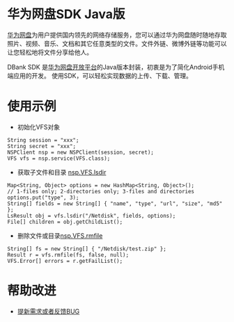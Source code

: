 # 华为网盘SDK Java版 #
[华为网盘](http://www.dbank.com)为用户提供国内领先的网络存储服务，您可以通过华为网盘随时随地存取照片、视频、音乐、文档和其它任意类型的文件。文件外链、微博外链等功能可以让您轻松地将文件分享给他人。

DBank SDK 是[华为网盘开放平台](http://open.dbank.com)的Java版本封装，初衷是为了简化Android手机端应用的开发。 使用SDK，可以轻松实现数据的上传、下载、管理。

# 使用示例 #
  * 初始化VFS对象
```
String session = "xxx";
String secret = "xxx";
NSPClient nsp = new NSPClient(session, secret);
VFS vfs = nsp.service(VFS.class);
```

  * 获取子文件和目录 [nsp.VFS.lsdir](http://open.dbank.com/wiki/index.php?title=nsp.VFS.lsdir)
```
Map<String, Object> options = new HashMap<String, Object>();
// 1-files only; 2-directories only; 3-files and directories
options.put("type", 3);
String[] fields = new String[] { "name", "type", "url", "size", "md5" };
LsResult obj = vfs.lsdir("/Netdisk", fields, options);
File[] children = obj.getChildList();
```

  * 删除文件或目录[nsp.VFS.rmfile](http://open.dbank.com/wiki/index.php?title=nsp.VFS.rmfile)
```
String[] fs = new String[] { "/Netdisk/test.zip" };
Result r = vfs.rmfile(fs, false, null);
VFS.Error[] errors = r.getFailList();
```

# 帮助改进 #
  * [提新需求或者反馈BUG](http://code.google.com/p/dbank-sdk-java/issues/entry)